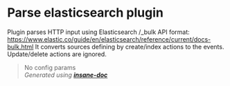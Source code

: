 # Parse elasticsearch plugin
Plugin parses HTTP input using Elasticsearch /_bulk API format: https://www.elastic.co/guide/en/elasticsearch/reference/current/docs-bulk.html
It converts sources defining by create/index actions to the events. Update/delete actions are ignored.

> No config params
<br>*Generated using [__insane-doc__](https://github.com/vitkovskii/insane-doc)*